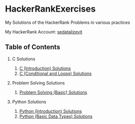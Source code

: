 # HackerRankExercises

My Solutions of the HackerRank Problems in various practices

My HackerRank Account: [sedatalizevit](https://www.hackerrank.com/sedatalizevit)


## Table of Contents


1. C Solutions
    1. [C (Introduction) Solutions](https://github.com/Seqat/HackerRankExercises/tree/main/C%20Solutions/C%20(Introduction))
    2. [C (Conditional and Loops) Solutions](https://github.com/Seqat/HackerRankExercises/tree/main/C%20Solutions/C%20(Conditionals%20and%20Loops))


2. Problem Solving Solutions
    1.  [Problem Solving (Basic) Solutions](https://github.com/Seqat/HackerRankExercises/tree/main/Problem%20Solving%20Solutions/Problem%20Solving%20(Basic))


3. Python Solutions
    1.  [Python (Introduction) Solutions](https://github.com/Seqat/HackerRankExercises/tree/main/Python%20Solutions/Python%20(Introduction))
    2.  [Python (Basic Data Types) Solutions](https://github.com/Seqat/HackerRankExercises/tree/main/Python%20Solutions/Python%20(Basic%20Data%20Types))



